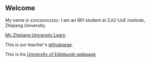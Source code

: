 ## Welcome 

My name is xzxcxzxcxzxc. 
I am an IBI1 student at ZJU-UoE institute, Zhejiang University.

[My Zhejiang University Learn](https://learn.intl.zju.edu.cn) 

This is our teacher's [githubpage](https://r0bah0lic.github.io/).

This is his [Universlty of Edinburgh webpage](https://www.ed.ac.uk/profile/robert-young)


